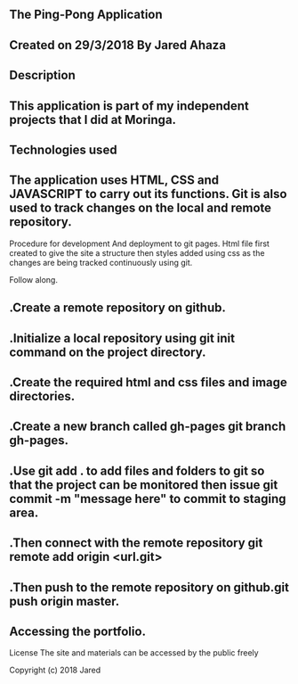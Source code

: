 The Ping-Pong Application
----------------------
Created on 29/3/2018
By Jared Ahaza
----------------------
Description
----
This application is part of my independent projects that I did at Moringa.
-----------
Technologies used
--------
The application uses HTML, CSS and JAVASCRIPT to carry out its functions. Git is also used to track changes on the local and remote repository.
----------------
Procedure for development And deployment to git pages.
Html file first created to give the site a structure then styles added using css as the changes are being tracked continuously using git.

Follow along.

  .Create a remote repository on github.
  --------
  .Initialize a local repository using git init command on the project directory.
  -------
  .Create the required html and css files and image directories.
  -------
  .Create a new branch called gh-pages git branch gh-pages.
  -------
  .Use git add . to add files and folders to git so that the project can be monitored then issue git commit -m "message here" to commit to staging area.
  -----
  .Then connect with the remote repository git remote add origin <url.git>
  ------
  .Then push to the remote repository on github.git push origin master.
  ------
Accessing the portfolio.
--------------
License
The site and materials can be accessed by the public freely

Copyright (c) 2018 Jared
